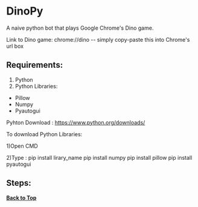 # DinoPy
A naive python bot that plays Google Chrome's Dino game.

Link to Dino game: chrome://dino  -- simply copy-paste this into Chrome's url box

## Requirements:
1) Python
2) Python Libraries:
* Pillow
* Numpy
* Pyautogui

  
Pyhton Download : https://www.python.org/downloads/

To download Python Libraries:

1)Open CMD

2)Type : pip install lirary_name
  pip install numpy
  pip install pillow
  pip install pyautogui
  
## Steps:

**[Back to Top](#DinoPy)**
